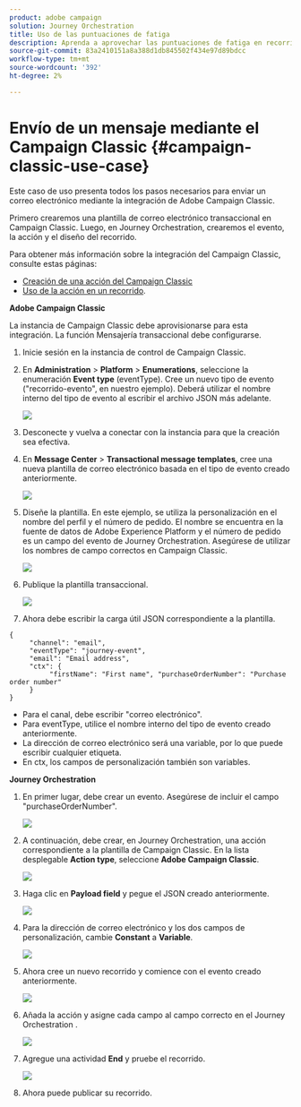 ```yaml
---
product: adobe campaign
solution: Journey Orchestration
title: Uso de las puntuaciones de fatiga
description: Aprenda a aprovechar las puntuaciones de fatiga en recorridos
source-git-commit: 83a2410151a8a388d1db845502f434e97d89bdcc
workflow-type: tm+mt
source-wordcount: '392'
ht-degree: 2%

---
```



# Envío de un mensaje mediante el Campaign Classic {#campaign-classic-use-case}

Este caso de uso presenta todos los pasos necesarios para enviar un correo electrónico mediante la integración de Adobe Campaign Classic.

Primero crearemos una plantilla de correo electrónico transaccional en Campaign Classic. Luego, en Journey Orchestration, crearemos el evento, la acción y el diseño del recorrido.

Para obtener más información sobre la integración del Campaign Classic, consulte estas páginas:

* [Creación de una acción del Campaign Classic](../action/acc-action.md)
* [Uso de la acción en un recorrido](../building-journeys/using-adobe-campaign-classic.md).

**Adobe Campaign Classic**

La instancia de Campaign Classic debe aprovisionarse para esta integración. La función Mensajería transaccional debe configurarse.

1. Inicie sesión en la instancia de control de Campaign Classic.

1. En **Administration** > **Platform** > **Enumerations**, seleccione la enumeración **Event type** (eventType). Cree un nuevo tipo de evento (&quot;recorrido-evento&quot;, en nuestro ejemplo). Deberá utilizar el nombre interno del tipo de evento al escribir el archivo JSON más adelante.

   ![](../assets/accintegration-uc-1.png)

1. Desconecte y vuelva a conectar con la instancia para que la creación sea efectiva.

1. En **Message Center** > **Transactional message templates**, cree una nueva plantilla de correo electrónico basada en el tipo de evento creado anteriormente.

   ![](../assets/accintegration-uc-2.png)

1. Diseñe la plantilla. En este ejemplo, se utiliza la personalización en el nombre del perfil y el número de pedido. El nombre se encuentra en la fuente de datos de Adobe Experience Platform y el número de pedido es un campo del evento de Journey Orchestration. Asegúrese de utilizar los nombres de campo correctos en Campaign Classic.

   ![](../assets/accintegration-uc-3.png)

1. Publique la plantilla transaccional.

   ![](../assets/accintegration-uc-4.png)

1. Ahora debe escribir la carga útil JSON correspondiente a la plantilla.

```
{
     "channel": "email",
     "eventType": "journey-event",
     "email": "Email address",
     "ctx": {
          "firstName": "First name", "purchaseOrderNumber": "Purchase order number"
     }
}
```

* Para el canal, debe escribir &quot;correo electrónico&quot;.
* Para eventType, utilice el nombre interno del tipo de evento creado anteriormente.
* La dirección de correo electrónico será una variable, por lo que puede escribir cualquier etiqueta.
* En ctx, los campos de personalización también son variables.

**Journey Orchestration**

1. En primer lugar, debe crear un evento. Asegúrese de incluir el campo &quot;purchaseOrderNumber&quot;.

   ![](../assets/accintegration-uc-5.png)

1. A continuación, debe crear, en Journey Orchestration, una acción correspondiente a la plantilla de Campaign Classic. En la lista desplegable **Action type**, seleccione **Adobe Campaign Classic**.

   ![](../assets/accintegration-uc-6.png)

1. Haga clic en **Payload field** y pegue el JSON creado anteriormente.

   ![](../assets/accintegration-uc-7.png)

1. Para la dirección de correo electrónico y los dos campos de personalización, cambie **Constant** a **Variable**.

   ![](../assets/accintegration-uc-8.png)

1. Ahora cree un nuevo recorrido y comience con el evento creado anteriormente.

   ![](../assets/accintegration-uc-9.png)

1. Añada la acción y asigne cada campo al campo correcto en el Journey Orchestration .

   ![](../assets/accintegration-uc-10.png)

1. Agregue una actividad **End** y pruebe el recorrido.

   ![](../assets/accintegration-uc-11.png)

1. Ahora puede publicar su recorrido.

